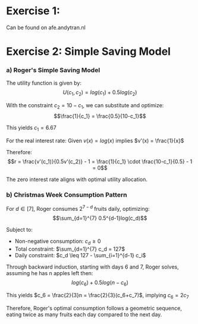 # Exercise 1:
Can be found on afe.andytran.nl

# Exercise 2: Simple Saving Model

### a) Roger's Simple Saving Model

The utility function is given by:
$$U(c_1, c_2) = log(c_1) + 0.5log(c_2)$$

With the constraint $c_2 = 10 - c_1$, we can substitute and optimize:
$$\frac{1}{c_1} = \frac{0.5}{10-c_1}$$

This yields $c_1 = 6.67$

For the real interest rate:
Given $v(x) = log(x)$ implies $v'(x) = \frac{1}{x}$

Therefore:
$$r = \frac{v'(c_1)}{0.5v'(c_2)} - 1 = \frac{1}{c_1} \cdot \frac{10-c_1}{0.5} - 1 = 0$$

The zero interest rate aligns with optimal utility allocation.

### b) Christmas Week Consumption Pattern

For $d \in [7]$, Roger consumes $2^{7-d}$ fruits daily, optimizing:
$$\sum_{d=1}^{7} 0.5^{d-1}log(c_d)$$

Subject to:
- Non-negative consumption: $c_d \geq 0$
- Total constraint: $\sum_{d=1}^{7} c_d = 127$
- Daily constraint: $c_d \leq 127 - \sum_{i=1}^{d-1} c_i$

Through backward induction, starting with days 6 and 7, Roger solves, assuming he has n apples left then:
$$log(c_6) + 0.5log(n-c_6)$$

This yields $c_6 = \frac{2}{3}n = \frac{2}{3}(c_6+c_7)$, implying $c_6 = 2c_7$

Therefore, Roger's optimal consumption follows a geometric sequence, eating twice as many fruits each day compared to the next day. 